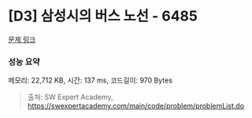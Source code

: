 # [D3] 삼성시의 버스 노선 - 6485 

[문제 링크](https://swexpertacademy.com/main/code/problem/problemDetail.do?contestProbId=AWczm7QaACgDFAWn) 

### 성능 요약

메모리: 22,712 KB, 시간: 137 ms, 코드길이: 970 Bytes



> 출처: SW Expert Academy, https://swexpertacademy.com/main/code/problem/problemList.do